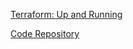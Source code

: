 [Terraform: Up and Running](https://learning.oreilly.com/library/view/terraform-up/9781492046899/)

[Code Repository](https://github.com/brikis98/terraform-up-and-running-code)
